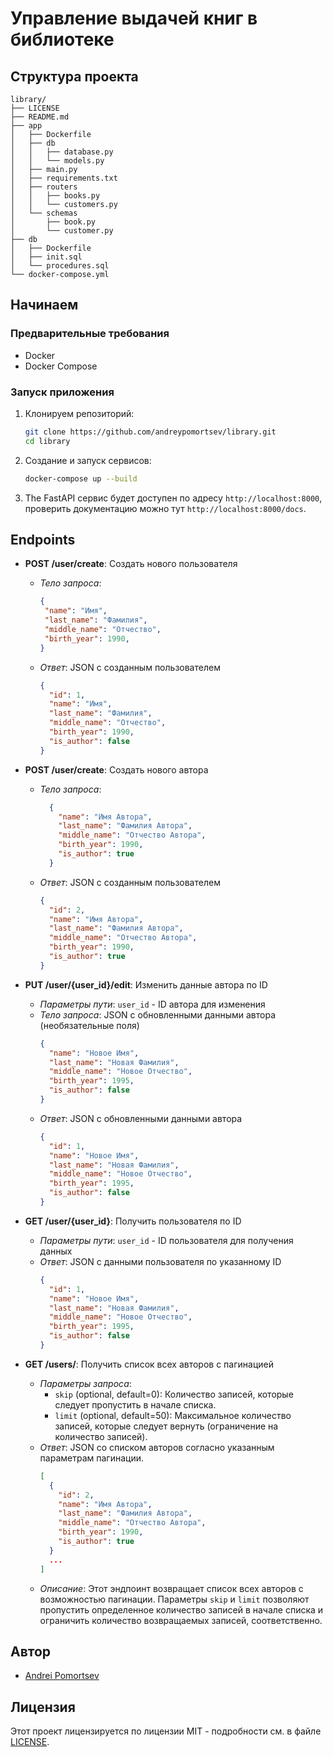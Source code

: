 # Управление выдачей книг в библиотеке

## Структура проекта

```
library/
├── LICENSE
├── README.md
├── app
│   ├── Dockerfile
│   ├── db
│   │   ├── database.py
│   │   └── models.py
│   ├── main.py
│   ├── requirements.txt
│   ├── routers
│   │   ├── books.py
│   │   └── customers.py
│   └── schemas
│       ├── book.py
│       └── customer.py
├── db
│   ├── Dockerfile
│   ├── init.sql
│   └── procedures.sql
└── docker-compose.yml
```

## Начинаем

### Предварительные требования

- Docker
- Docker Compose

### Запуск приложения

1. Клонируем репозиторий:
   ```sh
   git clone https://github.com/andreypomortsev/library.git
   cd library
   ```

2. Создание и запуск сервисов:
   ```sh
   docker-compose up --build
   ```

3. The FastAPI сервис будет доступен по адресу `http://localhost:8000`, проверить документацию можно тут `http://localhost:8000/docs`.

## Endpoints

- **POST /user/create**: Создать нового пользователя
  - *Тело запроса*:
     ```json
    {
      "name": "Имя",
      "last_name": "Фамилия",
      "middle_name": "Отчество",
      "birth_year": 1990,
    }
    ```
  - *Ответ*: JSON с созданным пользователем
    ```json
    {
      "id": 1,
      "name": "Имя",
      "last_name": "Фамилия",
      "middle_name": "Отчество",
      "birth_year": 1990,
      "is_author": false
    }
    ```

- **POST /user/create**: Создать нового автора
  - *Тело запроса*:
     ```json
       {
         "name": "Имя Автора",
         "last_name": "Фамилия Автора",
         "middle_name": "Отчество Автора",
         "birth_year": 1990,
         "is_author": true
       }
    ```
  - *Ответ*: JSON с созданным пользователем
    ```json
    {
      "id": 2,
      "name": "Имя Автора",
      "last_name": "Фамилия Автора",
      "middle_name": "Отчество Автора",
      "birth_year": 1990,
      "is_author": true
    }
    ```

- **PUT /user/{user_id}/edit**: Изменить данные автора по ID
  - *Параметры пути*: `user_id` - ID автора для изменения
  - *Тело запроса*: JSON с обновленными данными автора (необязательные поля)
    ```json
    {
      "name": "Новое Имя",
      "last_name": "Новая Фамилия",
      "middle_name": "Новое Отчество",
      "birth_year": 1995,
      "is_author": false
    }
    ```
  - *Ответ*: JSON с обновленными данными автора
    ```json
    {
      "id": 1,
      "name": "Новое Имя",
      "last_name": "Новая Фамилия",
      "middle_name": "Новое Отчество",
      "birth_year": 1995,
      "is_author": false
    }
    ```

- **GET /user/{user_id}**: Получить пользователя по ID
  - *Параметры пути*: `user_id` - ID пользователя для получения данных
  - *Ответ*: JSON с данными пользователя по указанному ID
    ```json
    {
      "id": 1,
      "name": "Новое Имя",
      "last_name": "Новая Фамилия",
      "middle_name": "Новое Отчество",
      "birth_year": 1995,
      "is_author": false
    }
    ```

- **GET /users/**: Получить список всех авторов с пагинацией
  - *Параметры запроса*:
    - `skip` (optional, default=0): Количество записей, которые следует пропустить в начале списка.
    - `limit` (optional, default=50): Максимальное количество записей, которые следует вернуть (ограничение на количество записей).
  - *Ответ*: JSON со списком авторов согласно указанным параметрам пагинации.
    ```json
    [
      {
        "id": 2,
        "name": "Имя Автора",
        "last_name": "Фамилия Автора",
        "middle_name": "Отчество Автора",
        "birth_year": 1990,
        "is_author": true
      }
      ...
    ]
    ```
  - *Описание*: Этот эндпоинт возвращает список всех авторов с возможностью пагинации. Параметры `skip` и `limit` позволяют пропустить определенное количество записей в начале списка и ограничить количество возвращаемых записей, соответственно.


## Автор

- [Andrei Pomortsev](https://www.linkedin.com/in/andreypomortsev/)

## Лицензия

Этот проект лицензируется по лицензии MIT - подробности см. в файле [LICENSE](./LICENSE).
